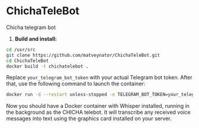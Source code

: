 # ChichaTeleBot
Chicha telegram bot

1. **Build and install:**

```bash
cd /usr/src
git clone https://github.com/matveynator/ChichaTeleBot.git
cd ChichaTeleBot
docker build -t chichatelebot .
```

Replace `your_telegram_bot_token` with your actual Telegram bot token. After that, use the following command to launch the container:
```bash
docker run -d --restart unless-stopped -e TELEGRAM_BOT_TOKEN=your_telegram_bot_token chichatelebot
```

Now you should have a Docker container with Whisper installed, running in the background as the CHICHA telebot. It will transcribe any received voice messages into text using the graphics card installed on your server.
